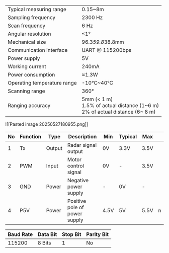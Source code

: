|                             |                                                                                      |
| --------------------------- | ------------------------------------------------------------------------------------ |
| Typical measuring range     | 0.15~8m                                                                              |
| Sampling frequency          | 2300 Hz                                                                              |
| Scan frequency              | 6 Hz                                                                                 |
| Angular resolution          | ≤1°                                                                                  |
| Mechanical size             | 96.3*59.8*38.8mm                                                                     |
| Communication interface     | UART @ 115200bps                                                                     |
| Power supply                | 5V                                                                                   |
| Working current             | 240mA                                                                                |
| Power consumption           | ≈1.3W                                                                                |
| Operating temperature range | -10℃~40℃                                                                             |
| Scanning range              | 360°                                                                                 |
| Ranging accuracy            | 5mm (< 1 m)  <br>1.5% of actual distance (1~6 m)  <br>2% of actual distance (6~ 8 m) |
![[Pasted image 20250527180955.png]]

| No  | Function | Type   | Description                   | Min  | Typical | Max  |     |
| --- | -------- | ------ | ----------------------------- | ---- | ------- | ---- | --- |
| 1   | Tx       | Output | Radar signal output           | 0V   | 3.3V    | 3.5V |     |
| 2   | PWM      | Input  | Motor control signal          | 0V   | -       | 3.5V |     |
| 3   | GND      | Power  | Negative power supply         | -    | 0V      | -    |     |
| 4   | P5V      | Power  | Positive pole of power supply | 4.5V | 5V      | 5.5V | n   |

|Baud Rate|Data Bit|Stop Bit|Parity Bit|
|---|---|---|---|
|115200|8 Bits|1|No|